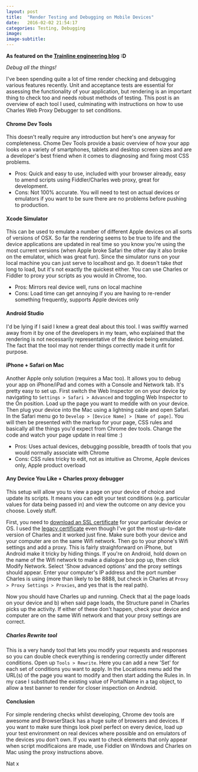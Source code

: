 ```yaml
---
layout: post
title:  "Render Testing and Debugging on Mobile Devices"
date:   2016-02-02 21:54:17
categories: Testing, Debugging
image:
image-subtitle:
---
```


**As featured on the <a href='http://engineering.thetrainline.com/' target="blank">Trainline engineering blog</a> :D**

*Debug all the things!*

I've been spending quite a lot of time render checking and debugging various features recently. Unit and acceptance tests are essential for assessing the functionality of your application, but rendering is an important thing to check too and needs robust methods of testing. This post is an overview of each tool I used, culminating with instructions on how to use Charles Web Proxy Debugger to set conditions.

#### Chrome Dev Tools

This doesn't really require any introduction but here's one anyway for completeness. Chome Dev Tools provide a basic overview of how your app looks on a variety of smartphones, tablets and desktop screen sizes and are a developer's best friend when it comes to diagnosing and fixing most CSS problems.

- Pros: Quick and easy to use, included with your browser already, easy to amend scripts using Fiddler/Charles web proxy, great for development.
- Cons: Not 100% accurate. You will need to test on actual devices or emulators if you want to be sure there are no problems before pushing to production.

#### Xcode Simulator

This can be used to emulate a number of different Apple devices on all sorts of versions of OSX. So far the rendering seems to be true to life and the device applications are updated in real time so you know you're using the most current versions (when Apple broke Safari the other day it also broke on the emulator, which was great fun). Since the simulator runs on your local machine you can just serve to localhost and go. It doesn't take *that* long to load, but it's not exactly the quickest either. You can use Charles or Fiddler to proxy your scripts as you would in Chrome, too.

- Pros: Mirrors real device well, runs on local machine
- Cons: Load time can get annoying if you are having to re-render something frequently, supports Apple devices only

#### Android Studio

I'd be lying if I said I knew a great deal about this tool. I was swiftly warned away from it by one of the developers in my team, who explained that the rendering is not necessarily representative of the device being emulated. The fact that the tool may not render things correctly made it unfit for purpose.

#### iPhone + Safari on Mac

Another Apple only solution (requires a Mac too). It allows you to debug your app on iPhone/iPad and comes with a Console and Network tab. It's pretty easy to set up. First switch the Web Inspector on on your device by navigating to `Settings > Safari > Advanced` and toggling Web Inspector to the On position. Load up the page you want to meddle with on your device. Then plug your device into the Mac using a lightning cable and open Safari. In the Safari menu go to `Develop > [Device Name] > [Name of page]`. You will then be presented with the markup for your page, CSS rules and basically all the things you'd expect from Chrome dev tools. Change the code and watch your page update in real time :)

- Pros: Uses actual devices, debugging possible, breadth of tools that you would normally associate with Chrome
- Cons: CSS rules tricky to edit, not as intuitive as Chrome, Apple devices only, Apple product overload

#### Any Device You Like + Charles proxy debugger

This setup will allow you to view a page on your device of choice and update its scripts. It means you can edit your test conditions (e.g. particular values for data being passed in) and view the outcome on any device you choose. Lovely stuff.

First, you need to [download an SSL certificate] for your particular device or OS. I used the [legacy certificate] even though I've got the most up-to-date version of Charles and it worked just fine. Make sure both your device and your computer are on the same Wifi network. Then go to your phone's Wifi settings and add a proxy. This is fairly straighforward on iPhone, but Android make it tricky by hiding things. If you're on Android, hold down on the name of the Wifi network to make a dialogue box pop up, then click Modify Network. Select 'Show advanced options' and the proxy settings should appear. Enter your computer's IP address and the port number Charles is using (more than likely to be 8888, but check in Charles at `Proxy > Proxy Settings > Proxies`, and yes that is the real path).

Now you should have Charles up and running. Check that a) the page loads on your device and b) when said page loads, the Structure panel in Charles picks up the activity. If either of these don't happen, check your device and computer are on the same Wifi network and that your proxy settings are correct.

##### *Charles Rewrite tool*

This is a very handy tool that lets you modify your requests and responses so you can double check everything is rendering correctly under different conditions. Open up `Tools > Rewrite`. Here you can add a new 'Set' for each set of conditions you want to apply. In the Locations menu add the URL(s) of the page you want to modify and then start adding the Rules in. In my case I substituted the existing value of PortalName in a tag object, to allow a test banner to render for closer inspection on Android.

#### Conclusion

For simple rendering checks whilst developing, Chrome dev tools are awesome and BrowserStack has a huge suite of browsers and devices. If you want to make sure things look pixel perfect on every device, load up your test environment on real devices where possible and on emulators of the devices you don't own. If you want to check elements that only appear when script modificaions are made, use Fiddler on Windows and Charles on Mac using the proxy instructions above.

[download an SSL certificate]: <http://www.charlesproxy.com/documentation/using-charles/ssl-certificates/>
[legacy certificate]: <http://www.charlesproxy.com/documentation/additional/legacy-ssl-proxying/>

Nat x

